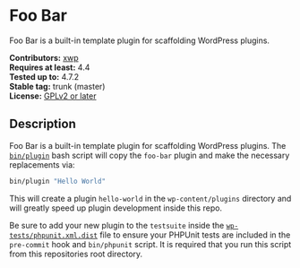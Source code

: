 # Foo Bar

Foo Bar is a built-in template plugin for scaffolding WordPress plugins.

**Contributors:** [xwp](https://profiles.wordpress.org/xwp)  
**Requires at least:** 4.4  
**Tested up to:** 4.7.2  
**Stable tag:** trunk (master)  
**License:** [GPLv2 or later](http://www.gnu.org/licenses/gpl-2.0.html)  

## Description ##

Foo Bar is a built-in template plugin for scaffolding WordPress plugins. The [`bin/plugin`](../../../bin/plugin) bash script will copy the `foo-bar` plugin and make the necessary replacements via:

```bash
bin/plugin "Hello World"
```

This will create a plugin `hello-world` in the `wp-content/plugins` directory and will greatly speed up plugin development inside this repo.

Be sure to add your new plugin to the `testsuite` inside the [`wp-tests/phpunit.xml.dist`](../../../wp-tests/phpunit.xml.dist) file to ensure your PHPUnit tests are included in the `pre-commit` hook and `bin/phpunit` script. It is required that you run this script from this repositories root directory.
